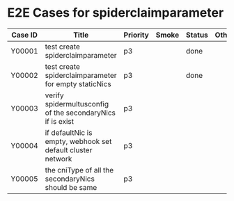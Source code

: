 # E2E Cases for spiderclaimparameter

| Case ID | Title | Priority | Smoke | Status | Other |
| ------- | ------| -------- | ----- | ------ | ----- |
| Y00001  | test create spiderclaimparameter       | p3       |      |   done    |  |
| Y00002  | test create spiderclaimparameter for empty staticNics | p3   |    |    done   |  |
| Y00003  | verify spidermultusconfig of the secondaryNics if is exist | p3 |  |   |  |
| Y00004  | if defaultNic is empty, webhook set default cluster network | p3 |  |  |  |
| Y00005  | the cniType of all the secondaryNics should be same | p3 |  |  |  |
